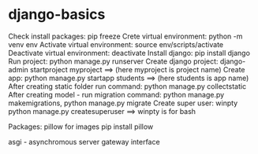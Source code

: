 # django-basics
Check install packages: pip freeze
Crete virtual environment: python -m venv env
Activate virtual environment: source env/scripts/activate
Deactivate virtual environment: deactivate
Install django: pip install django
Run project: python manage.py runserver
Create django project: django-admin startproject myproject ==> (here myproject is project name)
Create app: python manage.py startapp students ==> (here students is app name)
After creating static folder run command: python manage.py collectstatic
After creating model - run migration command: python manage.py makemigrations, python manage.py migrate
Create super user: winpty python manage.py createsuperuser  ==> winpty is for bash


Packages:
pillow for images
pip install pillow



asgi - asynchromous server gateway interface